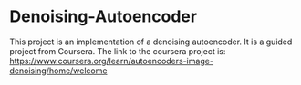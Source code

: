 # Denoising-Autoencoder

This project is an implementation of a denoising autoencoder. It is a guided project from Coursera.
The link to the coursera project is: https://www.coursera.org/learn/autoencoders-image-denoising/home/welcome
